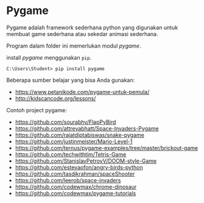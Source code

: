 # Pygame

Pygame adalah framework sederhana python yang digunakan untuk membuat game sederhana atau sekedar animasi sederhana.

Program dalam folder ini memerlukan modul _pygame_.

install _pygame_ menggunakan `pip`.

```
C:\Users\Student> pip install pygame
```

Beberapa sumber belajar yang bisa Anda gunakan:
- https://www.petanikode.com/pygame-untuk-pemula/
- http://kidscancode.org/lessons/

Contoh project pygame:
- https://github.com/sourabhv/FlapPyBird
- https://github.com/attreyabhatt/Space-Invaders-Pygame
- https://github.com/rajatdiptabiswas/snake-pygame
- https://github.com/justinmeister/Mario-Level-1
- https://github.com/ternus/pygame-examples/tree/master/brickout-game
- https://github.com/techwithtim/Tetris-Game
- https://github.com/StanislavPetrovV/DOOM-style-Game
- https://github.com/estevaofon/angry-birds-python
- https://github.com/tasdikrahman/spaceShooter
- https://github.com/leerob/space-invaders
- https://github.com/codewmax/chrome-dinosaur
- https://github.com/codewmax/pygame-tutorials